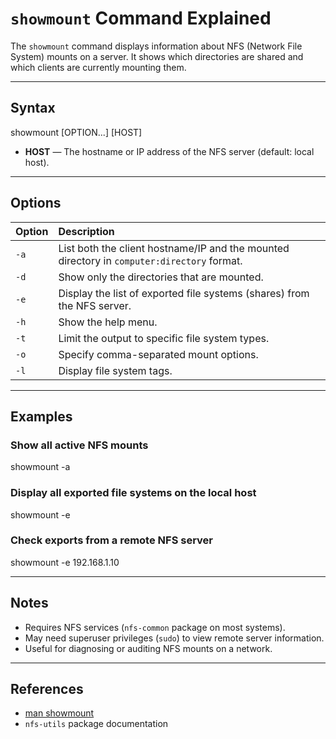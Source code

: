 # `showmount` Command Explained

The `showmount` command displays information about NFS (Network File System) mounts on a server. It shows which directories are shared and which clients are currently mounting them.

---

## **Syntax**

showmount [OPTION...] [HOST]

- **HOST** — The hostname or IP address of the NFS server (default: local host).

---

## **Options**

| Option | Description |
|:-------|:-------------|
| `-a` | List both the client hostname/IP and the mounted directory in `computer:directory` format. |
| `-d` | Show only the directories that are mounted. |
| `-e` | Display the list of exported file systems (shares) from the NFS server. |
| `-h` | Show the help menu. |
| `-t` | Limit the output to specific file system types. |
| `-o` | Specify comma-separated mount options. |
| `-l` | Display file system tags. |

---

## **Examples**

### Show all active NFS mounts
showmount -a

### Display all exported file systems on the local host
showmount -e

### Check exports from a remote NFS server
showmount -e 192.168.1.10

---

## **Notes**

- Requires NFS services (`nfs-common` package on most systems).  
- May need superuser privileges (`sudo`) to view remote server information.  
- Useful for diagnosing or auditing NFS mounts on a network.

---

## **References**

- [man showmount](https://linux.die.net/man/8/showmount)  
- `nfs-utils` package documentation
